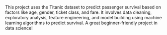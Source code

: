 This project uses the Titanic dataset to predict passenger survival based on factors like age, gender, ticket class, and fare. It involves data cleaning, exploratory analysis, feature engineering, and model building using machine learning algorithms to predict survival. A great beginner-friendly project in data science!
